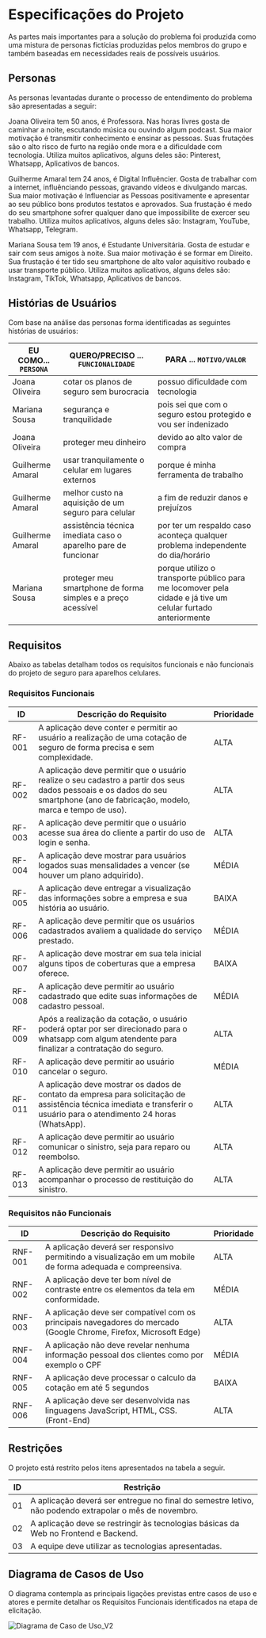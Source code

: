 # Especificações do Projeto

As partes mais importantes para a solução do problema foi produzida como uma mistura de personas fictícias produzidas pelos membros do grupo e também baseadas em necessidades reais de possíveis usuários.

## Personas

As personas levantadas durante o processo de entendimento do problema são apresentadas a seguir: 

Joana Oliveira tem 50 anos, é Professora. Nas horas livres gosta de caminhar a noite, escutando música ou ouvindo algum podcast. Sua maior motivação é transmitir conhecimento e ensinar as pessoas. Suas frutações são o alto risco de furto na região onde mora e a dificuldade com tecnologia. Utiliza muitos aplicativos, alguns deles são: Pinterest, Whatsapp, Aplicativos de bancos.

Guilherme Amaral tem 24 anos, é Digital Influêncier. Gosta de trabalhar com a internet, influênciando pessoas, gravando vídeos e divulgando marcas. Sua maior motivação é Influenciar as Pessoas positivamente e apresentar ao seu público bons produtos testatos e aprovados. Sua frustação é medo do seu smartphone sofrer qualquer dano que impossibilite de exercer seu trabalho. Utiliza muitos aplicativos, alguns deles são: Instagram, YouTube, Whatsapp, Telegram.

Mariana Sousa tem 19 anos, é Estudante Universitária. Gosta de estudar e sair com seus amigos à noite. Sua maior motivação é se formar em Direito. Sua frustação é ter tido seu smartphone de alto valor aquisitivo roubado e usar transporte público. Utiliza muitos aplicativos, alguns deles são: Instagram, TikTok, Whatsapp, Aplicativos de bancos. 


## Histórias de Usuários

Com base na análise das personas forma identificadas as seguintes histórias de usuários:

|EU COMO... `PERSONA`| QUERO/PRECISO ... `FUNCIONALIDADE` |PARA ... `MOTIVO/VALOR`                 |
|--------------------|------------------------------------|----------------------------------------|
|Joana Oliveira  | cotar os planos de seguro sem burocracia           | possuo dificuldade com tecnologia               |
|Mariana Sousa       | segurança e tranquilidade                 | pois sei que com o seguro estou protegido e vou ser indenizado |
|Joana Oliveira | proteger meu dinheiro           | devido ao alto valor de compra              |
|Guilherme Amaral     | usar tranquilamente o celular em lugares externos               | porque é minha ferramenta de trabalho |
|Guilherme Amaral | melhor custo na aquisição de um seguro para celular           | a fim de reduzir danos e prejuízos               |
|Guilherme Amaral      | assistência técnica imediata caso o aparelho pare de funcionar              | por ter um respaldo caso aconteça qualquer problema independente do dia/horário |
|Mariana Sousa  | proteger meu smartphone de forma simples e a preço acessível           | porque utilizo o transporte público para me locomover pela cidade e já tive um celular furtado anteriormente               |

## Requisitos

Abaixo as tabelas detalham todos os requisitos funcionais e não funcionais do projeto de seguro para aparelhos celulares.

### Requisitos Funcionais

|ID    | Descrição do Requisito  | Prioridade |
|------|-----------------------------------------|----|
|RF-001| A aplicação deve conter e permitir ao usuário a realização de uma cotação de seguro de forma precisa e sem complexidade. | ALTA | 
|RF-002| A aplicação deve permitir que o usuário realize o seu cadastro a partir dos seus dados pessoais e os dados do seu smartphone (ano de fabricação, modelo, marca e tempo de uso).   | ALTA |
|RF-003| A aplicação deve permitir que o usuário acesse sua área do cliente a partir do uso de login e senha. | ALTA | 
|RF-004| A aplicação deve mostrar para usuários logados suas mensalidades a vencer (se houver um plano adquirido). | MÉDIA | 
|RF-005| A aplicação deve entregar a visualização das informações sobre a empresa e sua história ao usuário. | BAIXA | 
|RF-006| A aplicação deve permitir que os usuários cadastrados avaliem a qualidade do serviço prestado. | MÉDIA | 
|RF-007| A aplicação deve mostrar em sua tela inicial alguns tipos de coberturas que a empresa oferece. | BAIXA | 
|RF-008| A aplicação deve permitir ao usuário cadastrado que edite suas informações de cadastro pessoal. | MÉDIA | 
|RF-009| Após a realização da cotação, o usuário poderá optar por ser direcionado para o whatsapp com algum atendente para finalizar a contratação do seguro. | ALTA | 
|RF-010| A aplicação deve permitir ao usuário cancelar o seguro. | MÉDIA |
|RF-011| A aplicação deve mostrar os dados de contato da empresa para solicitação de assistência técnica imediata e transferir o usuário para o atendimento 24 horas (WhatsApp). | ALTA | 
|RF-012| A aplicação deve permitir ao usuário comunicar o sinistro, seja para reparo ou reembolso. | ALTA | 
|RF-013| A aplicação deve permitir ao usuário acompanhar o processo de restituição do sinistro. | ALTA | 

### Requisitos não Funcionais

|ID     | Descrição do Requisito  |Prioridade |
|-------|-------------------------|----|
|RNF-001| A aplicação deverá ser responsivo permitindo a visualização em um mobile de forma adequada e compreensiva. | ALTA | 
|RNF-002| A aplicação deve ter bom nível de contraste entre os elementos da tela em conformidade. |  MÉDIA | 
|RNF-003| A aplicação deve ser compatível com os principais navegadores do mercado (Google Chrome, Firefox, Microsoft Edge) |  ALTA | 
|RNF-004| A aplicação não deve revelar nenhuma informação pessoal dos clientes como por exemplo o CPF |  MÉDIA | 
|RNF-005| A aplicação deve processar o calculo da cotação em até 5 segundos |  BAIXA | 
|RNF-006| A aplicação deve ser desenvolvida nas linguagens JavaScript, HTML, CSS. (Front-End) |  ALTA | 

## Restrições

O projeto está restrito pelos itens apresentados na tabela a seguir.

|ID| Restrição                                             |
|--|-------------------------------------------------------|
|01| A aplicação deverá ser entregue no final do semestre letivo, não podendo extrapolar o mês de novembro. |
|02| A aplicação deve se restringir às tecnologias básicas da Web no Frontend e Backend.       |
|03| A equipe deve utilizar as tecnologias apresentadas. |

## Diagrama de Casos de Uso

O diagrama contempla as principais ligações previstas entre casos de uso e atores e permite detalhar os Requisitos Funcionais identificados na etapa de elicitação. 

![Diagrama de Caso de Uso_V2](https://user-images.githubusercontent.com/90807404/189547452-9f5a2dde-dda6-4c4d-9e46-3f6f8d7fbe84.png)


